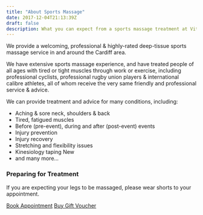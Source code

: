 ```yaml
---
title: "About Sports Massage"
date: 2017-12-04T21:13:39Z
draft: false
description: What you can expect from a sports massage treatment at Vitality Fitness.
---
```


We provide a welcoming, professional & highly-rated deep-tissue sports massage service in and around the Cardiff area.

We have extensive sports massage experience, and have treated people of all ages with tired or tight muscles through work or exercise, including professional cyclists, professional rugby union players & international calibre athletes, all of whom receive the very same friendly and professional service & advice.

We can provide treatment and advice for many conditions, including:

- Aching & sore neck, shoulders & back
- Tired, fatigued muscles
- Before (pre-event), during and after (post-event) events
- Injury prevention
- Injury recovery
- Stretching and flexibility issues
- Kinesiology taping <span class="badge badge-success">New</span>
- and many more...

### Preparing for Treatment

If you are expecting your legs to be massaged, please wear shorts to your appointment.

<a class="btn btn-primary" href="https://app.acuityscheduling.com/schedule.php?owner=14767332" role="button">Book Appointment</a> <a class="btn btn-primary" href="/gift-vouchers/" role="button">Buy Gift Voucher</a>
